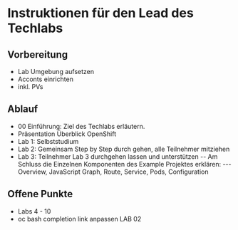 # Instruktionen für den Lead des Techlabs

## Vorbereitung
* Lab Umgebung aufsetzen
* Acconts einrichten
* inkl. PVs


## Ablauf

- 00 Einführung: Ziel des Techlabs erläutern.
- Präsentation Überblick OpenShift
- Lab 1: Selbststudium
- Lab 2: Gemeinsam Step by Step durch gehen, alle Teilnehmer mitziehen
- Lab 3: Teilnehmer Lab 3 durchgehen lassen und unterstützen
-- Am Schluss die Einzelnen Komponenten des Example Projektes erklären:
--- Overview, JavaScript Graph, Route, Service, Pods, Configuration 


## Offene Punkte

- Labs 4 - 10
- oc bash completion link anpassen LAB 02